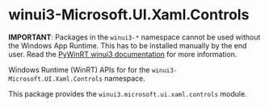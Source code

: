 <!-- warning: Please don't edit this file. It was automatically generated. -->

# winui3-Microsoft.UI.Xaml.Controls

**IMPORTANT**: Packages in the `winui3-*` namespace cannot be used without the
Windows App Runtime. This has to be installed manually by the end user. Read the
[PyWinRT winui3 documentation](https://pywinrt.readthedocs.io/en/latest/api/winui3/index.html)
for more information.

Windows Runtime (WinRT) APIs for for the `winui3-Microsoft.UI.Xaml.Controls` namespace.

This package provides the `winui3.microsoft.ui.xaml.controls` module.
